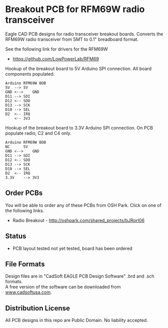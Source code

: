 # Breakout PCB for RFM69W radio transceiver 

Eagle CAD PCB designs for radio transceiver breakout boards. 
Converts the RFM69W radio transceiver from SMT to 0.1" breadboard format.  

See the following link for drivers for the RFM69W  
  * https://github.com/LowPowerLab/RFM69

Hookup of the breakout board to 5V Arduino SPI connection.  All board components populated.  

	Arduino	RFM69W BOB  
	5V	-->	5V  
	GND	<-->	GND  
	D11	-->	SDI  
	D12	<--	SDO  
	D13	-->	SCK  
	D10	-->	SEL  
	D2	<--	IRQ  
		<--	3V3  
 
Hookup of the breakout board to 3.3V Arduino SPI connection.  On PCB populate radio, C2 and C4 only.  

	Arduino	RFM69W BOB  
	NC	 	5V  
	GND	<-->	GND  
	D11	-->	SDI  
	D12	<--	SDO  
	D13	-->	SCK  
	D10	-->	SEL  
	D2	<--	IRQ  
 	3.3V	-->	3V3  


## Order PCBs  

You will be able to order any of these PCBs from OSH Park.  Click on one of the following links.  
  * Radio Breakout - http://oshpark.com/shared_projects/bJRprI06  

## Status  
  * PCB layout tested not yet tested, board has been ordered   

## File Formats  

Design files are in "CadSoft EAGLE PCB Design Software" .brd and .sch formats.  
A free version of the software can be downloaded from www.cadsoftusa.com.  

## Distribution License  

All PCB designs in this repo are Public Domain.  No liability accepted.  